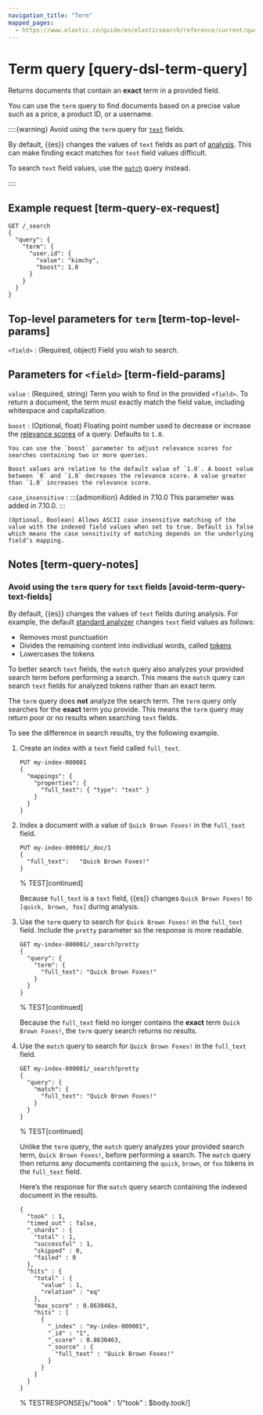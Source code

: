 ```yaml
---
navigation_title: "Term"
mapped_pages:
  - https://www.elastic.co/guide/en/elasticsearch/reference/current/query-dsl-term-query.html
---
```


# Term query [query-dsl-term-query]


Returns documents that contain an **exact** term in a provided field.

You can use the `term` query to find documents based on a precise value such as a price, a product ID, or a username.

::::{warning}
Avoid using the `term` query for [`text`](/reference/elasticsearch/mapping-reference/text.md) fields.

By default, {{es}} changes the values of `text` fields as part of [analysis](docs-content://manage-data/data-store/text-analysis.md). This can make finding exact matches for `text` field values difficult.

To search `text` field values, use the [`match`](/reference/query-languages/query-dsl/query-dsl-match-query.md) query instead.

::::


## Example request [term-query-ex-request]

```console
GET /_search
{
  "query": {
    "term": {
      "user.id": {
        "value": "kimchy",
        "boost": 1.0
      }
    }
  }
}
```


## Top-level parameters for `term` [term-top-level-params]

`<field>`
:   (Required, object) Field you wish to search.


## Parameters for `<field>` [term-field-params]

`value`
:   (Required, string) Term you wish to find in the provided `<field>`. To return a document, the term must exactly match the field value, including whitespace and capitalization.

`boost`
:   (Optional, float) Floating point number used to decrease or increase the [relevance scores](/reference/query-languages/query-dsl/query-filter-context.md#relevance-scores) of a query. Defaults to `1.0`.

    You can use the `boost` parameter to adjust relevance scores for searches containing two or more queries.

    Boost values are relative to the default value of `1.0`. A boost value between `0` and `1.0` decreases the relevance score. A value greater than `1.0` increases the relevance score.


`case_insensitive`
:   :::{admonition} Added in 7.10.0
    This parameter was added in 7.10.0.
    :::

    (Optional, Boolean) Allows ASCII case insensitive matching of the value with the indexed field values when set to true. Default is false which means the case sensitivity of matching depends on the underlying field’s mapping.


## Notes [term-query-notes]

### Avoid using the `term` query for `text` fields [avoid-term-query-text-fields]

By default, {{es}} changes the values of `text` fields during analysis. For example, the default [standard analyzer](/reference/text-analysis/analysis-standard-analyzer.md) changes `text` field values as follows:

* Removes most punctuation
* Divides the remaining content into individual words, called [tokens](/reference/text-analysis/tokenizer-reference.md)
* Lowercases the tokens

To better search `text` fields, the `match` query also analyzes your provided search term before performing a search. This means the `match` query can search `text` fields for analyzed tokens rather than an exact term.

The `term` query does **not** analyze the search term. The `term` query only searches for the **exact** term you provide. This means the `term` query may return poor or no results when searching `text` fields.

To see the difference in search results, try the following example.

1. Create an index with a `text` field called `full_text`.

    ```console
    PUT my-index-000001
    {
      "mappings": {
        "properties": {
          "full_text": { "type": "text" }
        }
      }
    }
    ```

2. Index a document with a value of `Quick Brown Foxes!` in the `full_text` field.

    ```console
    PUT my-index-000001/_doc/1
    {
      "full_text":   "Quick Brown Foxes!"
    }
    ```
    %  TEST[continued]

    Because `full_text` is a `text` field, {{es}} changes `Quick Brown Foxes!` to `[quick, brown, fox]` during analysis.

3. Use the `term` query to search for `Quick Brown Foxes!` in the `full_text` field. Include the `pretty` parameter so the response is more readable.

    ```console
    GET my-index-000001/_search?pretty
    {
      "query": {
        "term": {
          "full_text": "Quick Brown Foxes!"
        }
      }
    }
    ```
    %  TEST[continued]

    Because the `full_text` field no longer contains the **exact** term `Quick Brown Foxes!`, the `term` query search returns no results.

4. Use the `match` query to search for `Quick Brown Foxes!` in the `full_text` field.

    ```console
    GET my-index-000001/_search?pretty
    {
      "query": {
        "match": {
          "full_text": "Quick Brown Foxes!"
        }
      }
    }
    ```
    %  TEST[continued]

    Unlike the `term` query, the `match` query analyzes your provided search term, `Quick Brown Foxes!`, before performing a search. The `match` query then returns any documents containing the `quick`, `brown`, or `fox` tokens in the `full_text` field.

    Here’s the response for the `match` query search containing the indexed document in the results.

    ```console-result
    {
      "took" : 1,
      "timed_out" : false,
      "_shards" : {
        "total" : 1,
        "successful" : 1,
        "skipped" : 0,
        "failed" : 0
      },
      "hits" : {
        "total" : {
          "value" : 1,
          "relation" : "eq"
        },
        "max_score" : 0.8630463,
        "hits" : [
          {
            "_index" : "my-index-000001",
            "_id" : "1",
            "_score" : 0.8630463,
            "_source" : {
              "full_text" : "Quick Brown Foxes!"
            }
          }
        ]
      }
    }
    ```
    %  TESTRESPONSE[s/"took" : 1/"took" : $body.took/]




